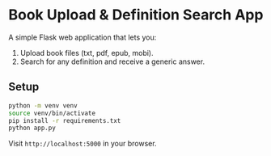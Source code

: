 # Book Upload & Definition Search App

A simple Flask web application that lets you:

1. Upload book files (txt, pdf, epub, mobi).
2. Search for any definition and receive a generic answer.

## Setup

```bash
python -m venv venv
source venv/bin/activate
pip install -r requirements.txt
python app.py
```

Visit `http://localhost:5000` in your browser.